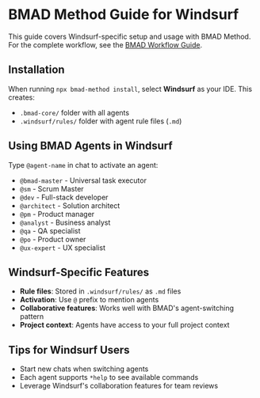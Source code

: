# BMAD Method Guide for Windsurf

This guide covers Windsurf-specific setup and usage with BMAD Method. For the complete workflow, see the [BMAD Workflow Guide](../bmad-workflow-guide.md).

## Installation

When running `npx bmad-method install`, select **Windsurf** as your IDE. This creates:

- `.bmad-core/` folder with all agents
- `.windsurf/rules/` folder with agent rule files (`.md`)

## Using BMAD Agents in Windsurf

Type `@agent-name` in chat to activate an agent:

- `@bmad-master` - Universal task executor
- `@sm` - Scrum Master
- `@dev` - Full-stack developer
- `@architect` - Solution architect
- `@pm` - Product manager
- `@analyst` - Business analyst
- `@qa` - QA specialist
- `@po` - Product owner
- `@ux-expert` - UX specialist

## Windsurf-Specific Features

- **Rule files**: Stored in `.windsurf/rules/` as `.md` files
- **Activation**: Use `@` prefix to mention agents
- **Collaborative features**: Works well with BMAD's agent-switching pattern
- **Project context**: Agents have access to your full project context

## Tips for Windsurf Users

- Start new chats when switching agents
- Each agent supports `*help` to see available commands
- Leverage Windsurf's collaboration features for team reviews
